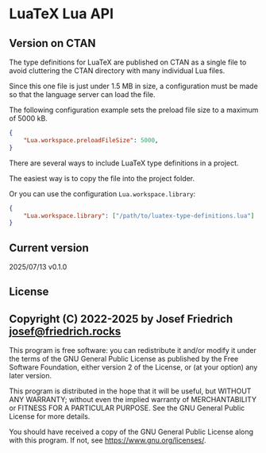 # LuaTeX Lua API

## Version on CTAN

<!-- Die Typ-Definitionen für LuaTeX werden auf CTAN als eine einzige
Datei veröffentlicht, um das CTAN-Verzeichnis nicht mit vielen einzelnen
Lua-Dateien zu überladen. -->
The type definitions for LuaTeX are published on CTAN as a single file to avoid
cluttering the CTAN directory with many individual Lua files.
<!-- Da diese eine Datei knapp 1,5 MB groß ist, muss eine Konfiguration
vorgenommen werden, damit der Sprachserver die Datei laden kann -->
Since this one file is just under 1.5 MB in size, a configuration must be made
so that the language server can load the file.
<!-- Das folgende Konfigurationsbeispiel legt die Dateigröße für das Laden
von Typdefinitionen auf maximal 5000 kB fest. -->
The following configuration example sets the preload file size to a maximum of 5000 kB.

```json
{
    "Lua.workspace.preloadFileSize": 5000,
}
```

<!-- Es gibt mehrere Möglichkeiten die LuaTeX-Typdefinitionen in einem
Projekt einzubingen. -->
There are several ways to include LuaTeX type definitions in a project.
<!-- Am einfachsten ist es, die Datei in den Projektordner zu kopieren. -->
The easiest way is to copy the file into the project folder.
<!-- Oder Sie verwenden die Konfiguration `Lua.workspace.library`. -->
Or you can use the configuration `Lua.workspace.library`:

```json
{
    "Lua.workspace.library": ["/path/to/luatex-type-definitions.lua"]
}
```

## Current version

2025/07/13 v0.1.0

## License

Copyright (C) 2022-2025 by Josef Friedrich <josef@friedrich.rocks>
------------------------------------------------------------------------

This program is free software: you can redistribute it and/or modify it
under the terms of the GNU General Public License as published by the
Free Software Foundation, either version 2 of the License, or (at your
option) any later version.

This program is distributed in the hope that it will be useful, but
WITHOUT ANY WARRANTY; without even the implied warranty of
MERCHANTABILITY or FITNESS FOR A PARTICULAR PURPOSE. See the GNU General
Public License for more details.

You should have received a copy of the GNU General Public License along
with this program. If not, see <https://www.gnu.org/licenses/>.
